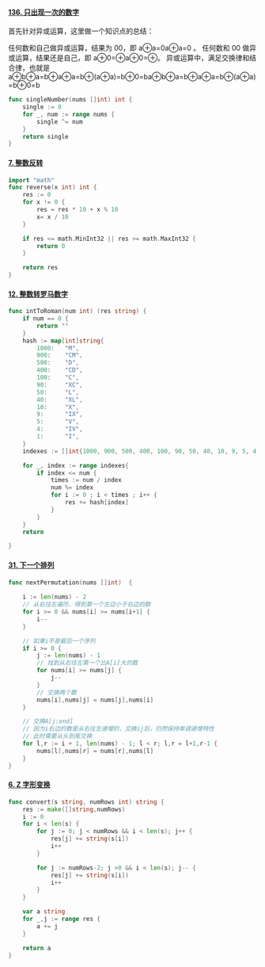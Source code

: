 #### [136. 只出现一次的数字](https://leetcode-cn.com/problems/single-number/)

首先针对异或运算，这里做一个知识点的总结：

任何数和自己做异或运算，结果为 00，即 a⊕a=0a⊕a=0 。
任何数和 00 做异或运算，结果还是自己，即 a⊕0=⊕a⊕0=⊕。
异或运算中，满足交换律和结合律，也就是 a⊕b⊕a=b⊕a⊕a=b⊕(a⊕a)=b⊕0=ba⊕b⊕a=b⊕a⊕a=b⊕(a⊕a)=b⊕0=b

```go
func singleNumber(nums []int) int {
    single := 0
    for _, num := range nums {
        single ^= num
    }
    return single
}
```



#### [7. 整数反转](https://leetcode-cn.com/problems/reverse-integer/)

```go
import "math"
func reverse(x int) int {
    res := 0
    for x != 0 {
        res = res * 10 + x % 10  
        x= x / 10
    }

    if res <= math.MinInt32 || res >= math.MaxInt32 {
		return 0
	}

    return res
}
```

#### [12. 整数转罗马数字](https://leetcode-cn.com/problems/integer-to-roman/)

```go
func intToRoman(num int) (res string) {
    if num == 0 {
        return ""
    }
    hash := map[int]string{
        1000:   "M",
        900:    "CM",
        500:    "D",
        400:    "CD",
        100:    "C",
        90:     "XC",
        50:     "L",
        40:     "XL",
        10:     "X",
        9:      "IX",
        5:      "V",
        4:      "IV",
        1:      "I",
    }
    indexes := []int{1000, 900, 500, 400, 100, 90, 50, 40, 10, 9, 5, 4, 1}

    for _, index := range indexes{
        if index <= num {
            times := num / index
            num %= index
            for i := 0 ; i < times ; i++ {
                res += hash[index] 
            }
        }
    }
    return

}
```



#### [31. 下一个排列](https://leetcode-cn.com/problems/next-permutation/)

```go
func nextPermutation(nums []int)  {
    
    i := len(nums) - 2
    // 从右往左遍历，得到第一个左边小于右边的数
    for i >= 0 && nums[i] >= nums[i+1] {
        i--
    }

    // 如果i不是最后一个序列
    if i >= 0 {
        j := len(nums) - 1
        // 找到从右往左第一个比A[i]大的数
        for nums[i] >= nums[j] {
            j--
        }
        // 交换两个数
        nums[i],nums[j] = nums[j],nums[i] 
    }

    // 交换A[j:end]
    // 因为i右边的数是从右往左递增的，交换ij后，仍然保持单调递增特性
    // 此时需要从头到尾交换
    for l,r := i + 1, len(nums) - 1; l < r; l,r = l+1,r-1 {
        nums[l],nums[r] = nums[r],nums[l]
    }
}
```

#### [6. Z 字形变换](https://leetcode-cn.com/problems/zigzag-conversion/)

```go
func convert(s string, numRows int) string {
    res := make([]string,numRows)
    i := 0
    for i < len(s) {
        for j := 0; j < numRows && i < len(s); j++ {
            res[j] += string(s[i])
            i++
        }

        for j := numRows-2; j >0 && i < len(s); j-- {
            res[j] += string(s[i])
            i++
        }
    }

    var a string
    for _,j := range res {
        a += j
    }

    return a
}
```

